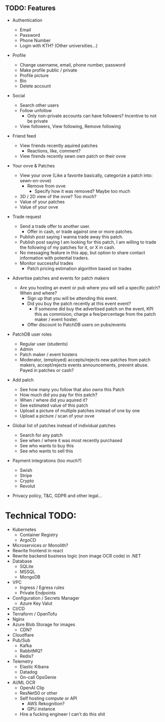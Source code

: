 ## TODO: Features

- Authentication
    - Email
    - Password
    - Phone Number
    - Login with KTH? (Other universities...)

- Profile
    - Change username, email, phone number, password
    - Make profile public / private
    - Profile picture
    - Bio
    - Delete account

- Social
    - Search other users
    - Follow unfollow
        - Only non-private accounts can have followers? Incentive to not be private
    - View followers, View following, Remove following

- Friend feed
    - View friends recently aquired patches
        - Reactions, like, comment?
    - View firends recently sewn own patch on their ovve

- Your ovve & Patches
    - View your ovve (Like a favorite basically, categorize a patch into: sewn-on-ovve)
        - Remove from ovve
            - Specify how it was removed? Maybe too much
    - 3D / 2D view of the ovve? Too much?
    - Value of your patches
    - Value of your ovve

- Trade request
    - Send a trade offer to another user.
        - Offer in cash, or trade against one or more patches.
    - Publish post saying I wanna trade away this patch.
    - Publish post saying I am looking for this patch, I am willing to trade the following of my patches for it, or X in cash.
    - No messaging feature in this app, but option to share contact information with potential traders.
    - Monitor successful trades
        - Patch pricing estimation algorithm based on trades

- Advertise patches and events for patch makers
    - Are you hosting an event or pub where you will sell a specific patch? When and where?
        - Sign up that you will be attending this event.
        - Did you buy the patch recently at this event event?
            - If someone did buy the advertised patch on the event, KPI this as commision, charge a fee/percentage from the patch maker / event hoster.
        - Offer discount to PatchDB users on pubs/events

- PatchDB user roles
    - Regular user (students)
    - Admin
    - Patch maker / event hosters
    - Moderator, (employed) accepts/rejects new patches from patch makers, accept/rejects events announcements, prevent abuse. Payed in patches or cash?

- Add patch
    - See how many you follow that also owns this Patch
    - How much did you pay for this patch?
    - When / where did you aquired it?
    - See estimated value of this patch
    - Upload a picture of multiple patches instead of one by one
    - Upload a picture / scan of your ovve

- Global list of patches instead of individual patches
    - Search for any patch
    - See when / where it was most recently purchased
    - See who wants to buy this
    - See who wants to sell this

- Payment integrations (too much?)
    - Swish
    - Stripe
    - Crypto
    - Revolut

- Privacy policy, T&C, GDPR and other legal...

# Technical TODO:

- Kubernetes
    - Container Registry
    - ArgoCD
- Microservices or Monolith?
- Rewrite frontend in react
- Rewrite backend business logic (non image OCR code) in .NET
- Database
    - SQLite
    - MSSQL
    - MongoDB
- VPC
    - Ingress / Egress rules
    - Private Endpoints
- Configuration / Secrets Manager
    - Azure Key Valut
- CI/CD
- Terraform / OpenTofu
- Nginx
- Azure Blob Storage for images
    - CDN?
- Cloudflare
- Pub/Sub
    - Kafka
    - RabbitMQ?
    - Redis?
- Telemetry
    - Elastic Kibana
    - Datadog
    - On-call OpsGenie
- AI/ML OCR
    - OpenAI Clip
    - ResNet50 or other
    - Self hosting compute or API
        - AWS Rekognition?
        - GPU instance
    - Hire a fucking engineer I can't do this shit
